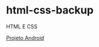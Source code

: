 # html-css-backup
 HTML E CSS


<a href="https://guilhermemoraessiqueira.github/html-css-backup/desafios/d010">Projeto Android</a>

